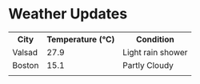 # Weather Updates

<!-- WEATHER-UPDATE-START -->
<table><tr><th>City</th><th>Temperature (°C)</th><th>Condition</th></tr><tr><td>Valsad</td><td>27.9</td><td>Light rain shower</td></tr><tr><td>Boston</td><td>15.1</td><td>Partly Cloudy</td></tr><tr><td></td><td></td><td></td></tr></table>
<!-- WEATHER-UPDATE-END -->

